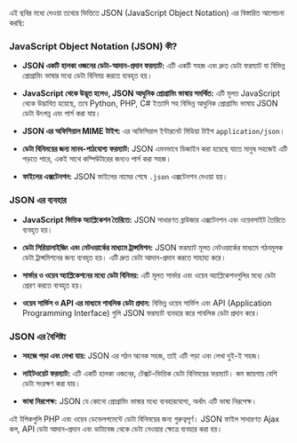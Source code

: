 এই ছবির মধ্যে দেওয়া তথ্যের ভিত্তিতে JSON (JavaScript Object Notation) এর বিস্তারিত আলোচনা করছি:

### JavaScript Object Notation (JSON) কী?

-   **JSON একটি হালকা ওজনের ডেটা-আদান-প্রদান ফরম্যাট:** এটি একটি সহজ এবং দ্রুত ডেটা ফরম্যাট যা বিভিন্ন প্রোগ্রামিং ভাষার মধ্যে ডেটা বিনিময় করতে ব্যবহৃত হয়।
-   **JavaScript থেকে উদ্ভূত হলেও, JSON আধুনিক প্রোগ্রামিং ভাষায় সমর্থিত:** এটি মূলত JavaScript থেকে উদ্ভাবিত হয়েছে, তবে Python, PHP, C# ইত্যাদি সহ বিভিন্ন আধুনিক প্রোগ্রামিং ভাষায় JSON ডেটা উৎপন্ন এবং পার্স করা যায়।

-   **JSON এর অফিসিয়াল MIME টাইপ:** এর অফিসিয়াল ইন্টারনেট মিডিয়া টাইপ `application/json`।

-   **ডেটা বিনিময়ের জন্য মানব-পাঠযোগ্য ফরম্যাট:** JSON এমনভাবে ডিজাইন করা হয়েছে যাতে মানুষ সহজেই এটি পড়তে পারে, একই সাথে কম্পিউটারের জন্যও পার্স করা সহজ।

-   **ফাইলের এক্সটেনশন:** JSON ফাইলের নামের শেষে `.json` এক্সটেনশন দেওয়া হয়।

### JSON এর ব্যবহার

-   **JavaScript ভিত্তিক অ্যাপ্লিকেশন তৈরিতে:** JSON সাধারণত ব্রাউজার এক্সটেনশন এবং ওয়েবসাইট তৈরিতে ব্যবহৃত হয়।

-   **ডেটা সিরিয়ালাইজিং এবং নেটওয়ার্কের মাধ্যমে ট্রান্সমিশন:** JSON ফরম্যাট মূলত নেটওয়ার্কের মাধ্যমে গঠনমূলক ডেটা ট্রান্সমিশনের জন্য ব্যবহৃত হয়। এটি দ্রুত ডেটা আদান-প্রদান করতে সাহায্য করে।

-   **সার্ভার ও ওয়েব অ্যাপ্লিকেশনের মধ্যে ডেটা বিনিময়:** এটি মূলত সার্ভার এবং ওয়েব অ্যাপ্লিকেশনগুলির মধ্যে ডেটা প্রেরণ করতে ব্যবহৃত হয়।

-   **ওয়েব সার্ভিস ও API এর মাধ্যমে পাবলিক ডেটা প্রদান:** বিভিন্ন ওয়েব সার্ভিস এবং API (Application Programming Interface) গুলি JSON ফরম্যাট ব্যবহার করে পাবলিক ডেটা প্রদান করে।

### JSON এর বৈশিষ্ট্য

-   **সহজে পড়া এবং লেখা যায়:** JSON এর গঠন অনেক সহজ, তাই এটি পড়া এবং লেখা দুই-ই সহজ।

-   **লাইটওয়েট ফরম্যাট:** এটি একটি হালকা ওজনের, টেক্সট-ভিত্তিক ডেটা বিনিময়ের ফরম্যাট। কম জায়গায় বেশি ডেটা সংরক্ষণ করা যায়।

-   **ভাষা নিরপেক্ষ:** JSON যে কোনো প্রোগ্রামিং ভাষার মধ্যে ব্যবহারযোগ্য, অর্থাৎ এটি ভাষা নিরপেক্ষ।

এই টপিকগুলি PHP এবং ওয়েব ডেভেলপমেন্টে ডেটা বিনিময়ের জন্য গুরুত্বপূর্ণ। JSON ফাইল সাধারণত Ajax কল, API ডেটা আদান-প্রদান এবং ডাটাবেজ থেকে ডেটা নেওয়ার ক্ষেত্রে ব্যবহার করা হয়।
